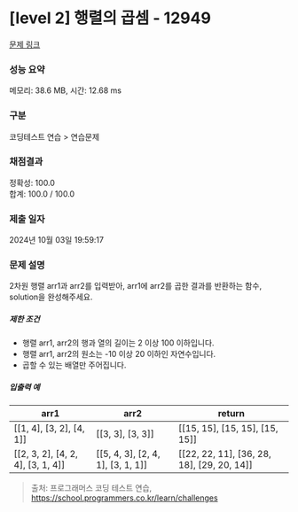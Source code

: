# [level 2] 행렬의 곱셈 - 12949 

[문제 링크](https://school.programmers.co.kr/learn/courses/30/lessons/12949) 

### 성능 요약

메모리: 38.6 MB, 시간: 12.68 ms

### 구분

코딩테스트 연습 > 연습문제

### 채점결과

정확성: 100.0<br/>합계: 100.0 / 100.0

### 제출 일자

2024년 10월 03일 19:59:17

### 문제 설명

<p>2차원 행렬 arr1과 arr2를 입력받아, arr1에 arr2를 곱한 결과를 반환하는 함수, solution을 완성해주세요.</p>

<h5>제한 조건</h5>

<ul>
<li>행렬 arr1, arr2의 행과 열의 길이는 2 이상 100 이하입니다.</li>
<li>행렬 arr1, arr2의 원소는 -10 이상 20 이하인 자연수입니다.</li>
<li>곱할 수 있는 배열만 주어집니다.</li>
</ul>

<h5>입출력 예</h5>
<table class="table">
        <thead><tr>
<th>arr1</th>
<th>arr2</th>
<th>return</th>
</tr>
</thead>
        <tbody><tr>
<td>[[1, 4], [3, 2], [4, 1]]</td>
<td>[[3, 3], [3, 3]]</td>
<td>[[15, 15], [15, 15], [15, 15]]</td>
</tr>
<tr>
<td>[[2, 3, 2], [4, 2, 4], [3, 1, 4]]</td>
<td>[[5, 4, 3], [2, 4, 1], [3, 1, 1]]</td>
<td>[[22, 22, 11], [36, 28, 18], [29, 20, 14]]</td>
</tr>
</tbody>
      </table>

> 출처: 프로그래머스 코딩 테스트 연습, https://school.programmers.co.kr/learn/challenges